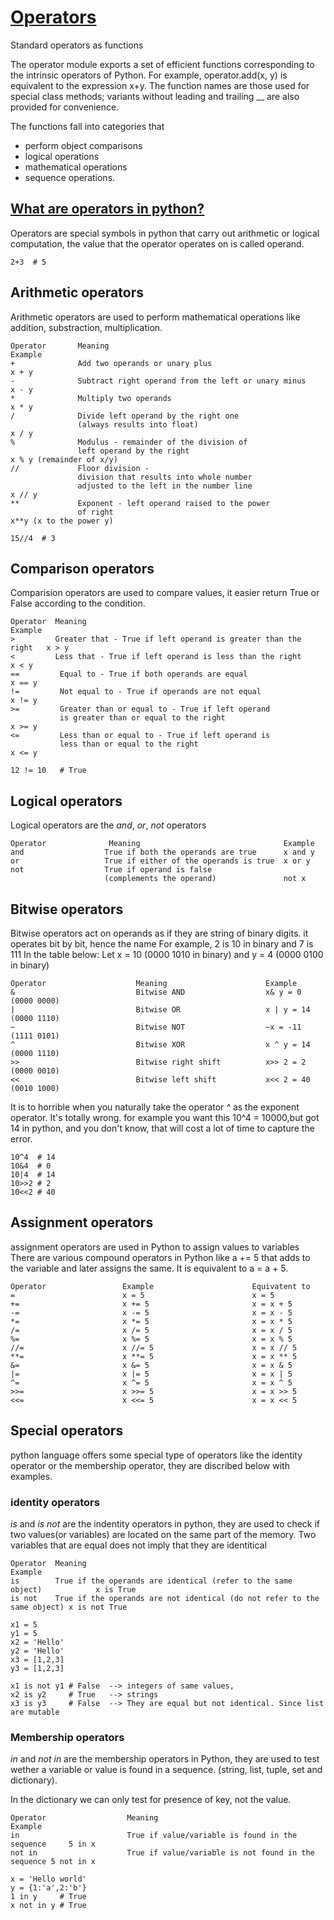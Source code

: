 # [Operators](https://docs.python.org/3.4/library/operator.html)
Standard operators as functions

The operator module exports a set of efficient functions corresponding to the intrinsic operators of Python. For example, operator.add(x, y) is equivalent to the expression x+y. The function names are those used for special class methods; variants without leading and trailing __ are also provided for convenience.

The functions fall into categories that 
- perform object comparisons
- logical operations
- mathematical operations 
- sequence operations.



## [What are operators in python?](https://www.programiz.com/python-programming/operators)
Operators are special symbols in python that carry out arithmetic or logical computation, the value that the operator operates on is called
operand.
```
2+3  # 5
```

## Arithmetic operators
Arithmetic operators are used to perform mathematical operations like addition, substraction, multiplication.
``` 
Operator       Meaning                                                         Example
+              Add two operands or unary plus                                  x + y
-              Subtract right operand from the left or unary minus             x - y
*              Multiply two operands                                           x * y
/              Divide left operand by the right one 
               (always results into float)                                     x / y
%              Modulus - remainder of the division of 
               left operand by the right                                       x % y (remainder of x/y)
//             Floor division - 
               division that results into whole number 
               adjusted to the left in the number line                         x // y
**             Exponent - left operand raised to the power 
               of right                                                        x**y (x to the power y)
```
```
15//4  # 3
```

## Comparison operators
Comparision operators are used to compare values, it easier return True or False according to the condition.
```
Operator  Meaning                                                         Example
>         Greater that - True if left operand is greater than the right   x > y
<         Less that - True if left operand is less than the right         x < y
==         Equal to - True if both operands are equal                     x == y
!=         Not equal to - True if operands are not equal                  x != y
>=         Greater than or equal to - True if left operand 
           is greater than or equal to the right                          x >= y
<=         Less than or equal to - True if left operand is 
           less than or equal to the right                                x <= y
```
```
12 != 10   # True

```


## Logical operators
Logical operators are the *and*, *or*, *not* operators
```
Operator              Meaning                                Example
and                  True if both the operands are true	     x and y
or                   True if either of the operands is true  x or y
not                  True if operand is false 
                     (complements the operand)               not x
```

## Bitwise operators
Bitwise operators act on operands as if they are string of binary digits. it operates bit by bit, hence the name
For example, 2 is 10 in binary and 7 is 111
In the table below: Let x = 10 (0000 1010 in binary) and y = 4 (0000 0100 in binary)
```
Operator                    Meaning                      Example
&                           Bitwise AND                  x& y = 0 (0000 0000)
|                           Bitwise OR                   x | y = 14 (0000 1110)
~                           Bitwise NOT                  ~x = -11 (1111 0101)
^                           Bitwise XOR                  x ^ y = 14 (0000 1110)
>>                          Bitwise right shift          x>> 2 = 2 (0000 0010)
<<                          Bitwise left shift           x<< 2 = 40 (0010 1000)
```
It is to horrible when you naturally take the operator *^* as the exponent operator. It's totally wrong. for example you want this
10^4 = 10000,but got 14 in python, and you don't know, that will cost a lot of time to capture the error.
```
10^4  # 14
10&4  # 0
10|4  # 14
10>>2 # 2
10<<2 # 40
```
## Assignment operators
assignment operators are used in Python to assign values to variables
There are various compound operators in Python like a += 5 that adds to the variable 
and later assigns the same. It is equivalent to a = a + 5.
```
Operator                 Example                      Equivatent to
=                        x = 5                        x = 5
+=                       x += 5                       x = x + 5
-=                       x -= 5                       x = x - 5
*=                       x *= 5                       x = x * 5
/=                       x /= 5                       x = x / 5
%=                       x %= 5                       x = x % 5
//=                      x //= 5                      x = x // 5
**=                      x **= 5                      x = x ** 5
&=                       x &= 5                       x = x & 5
|=                       x |= 5                       x = x | 5
^=                       x ^= 5                       x = x ^ 5
>>=                      x >>= 5                      x = x >> 5
<<=                      x <<= 5                      x = x << 5
```


## Special operators
python language offers some special type of operators like the identity operator or the membership operator, they are 
discribed below with examples.
### identity operators
*is*  and *is not* are the indentity operators in python, they are used to check if two values(or variables) are located on the same
part of the memory. Two variables that are equal does not imply that they are identitical
```
Operator  Meaning                                                                  Example
is        True if the operands are identical (refer to the same object)            x is True
is not    True if the operands are not identical (do not refer to the same object) x is not True
```
```
x1 = 5
y1 = 5
x2 = 'Hello'
y2 = 'Hello'
x3 = [1,2,3]
y3 = [1,2,3]

x1 is not y1 # False  --> integers of same values,
x2 is y2     # True   --> strings
x3 is y3     # False  --> They are equal but not identical. Since list are mutable
```

### Membership operators
*in* and *not in* are the membership operators in Python, they are used to test wether a variable or value is found in a sequence.
(string, list, tuple, set and dictionary).

In the dictionary we can only test for presence of key, not the value.
```
Operator                  Meaning                                             Example
in                        True if value/variable is found in the sequence     5 in x
not in                    True if value/variable is not found in the sequence 5 not in x
```
```
x = 'Hello world'
y = {1:'a',2:'b'}
1 in y     # True
x not in y # True
```







